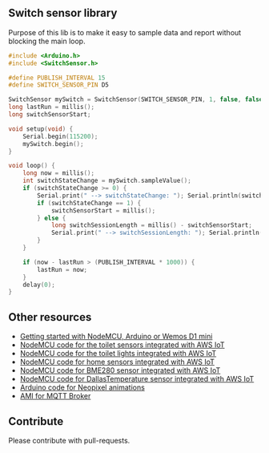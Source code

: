 ## Switch sensor library

Purpose of this lib is to make it easy to sample data and report without blocking the main loop.


```cpp
#include <Arduino.h>
#include <SwitchSensor.h>

#define PUBLISH_INTERVAL 15
#define SWITCH_SENSOR_PIN D5

SwitchSensor mySwitch = SwitchSensor(SWITCH_SENSOR_PIN, 1, false, false);
long lastRun = millis();
long switchSensorStart;

void setup(void) {
    Serial.begin(115200);
    mySwitch.begin();
}

void loop() {
    long now = millis();
    int switchStateChange = mySwitch.sampleValue();
    if (switchStateChange >= 0) {
        Serial.print(" --> switchStateChange: "); Serial.println(switchStateChange);
        if (switchStateChange == 1) {
            switchSensorStart = millis();
        } else {
            long switchSessionLength = millis() - switchSensorStart;
            Serial.print(" --> switchSessionLength: "); Serial.println(switchSessionLength);
        }
    }

    if (now - lastRun > (PUBLISH_INTERVAL * 1000)) {
        lastRun = now;
    }
    delay(0);
}
```


## Other resources

* [Getting started with NodeMCU, Arduino or Wemos D1 mini](https://github.com/5orenso/arduino-getting-started)
* [NodeMCU code for the toilet sensors integrated with AWS IoT](https://github.com/5orenso/nodemcu-mqtt-toilet-project)
* [NodeMCU code for the toilet lights integrated with AWS IoT](https://github.com/5orenso/nodemcu-mqtt-toilet-project-display)
* [NodeMCU code for home sensors integrated with AWS IoT](https://github.com/5orenso/nodemcu-mqtt-home-sensors)
* [NodeMCU code for BME280 sensor integrated with AWS IoT](https://github.com/5orenso/nodemcu-mqtt-bme280)
* [NodeMCU code for DallasTemperature sensor integrated with AWS IoT](https://github.com/5orenso/nodemcu-mqtt-dallastemperature)
* [Arduino code for Neopixel animations](https://github.com/5orenso/nodemcu-neopixel-animations)
* [AMI for MQTT Broker](https://github.com/5orenso/aws-ami-creation)


## Contribute

Please contribute with pull-requests.
